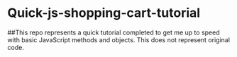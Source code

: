 # Quick-js-shopping-cart-tutorial

##This repo represents a quick tutorial completed to get me up to speed with basic JavaScript methods and objects. This does not represent original code.